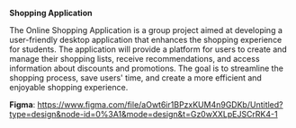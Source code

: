 **Shopping Application**

The Online Shopping Application is a group project aimed at developing a user-friendly desktop application that enhances the shopping experience for students. 
The application will provide a platform for users to create and manage their shopping lists, receive recommendations, and access information about discounts 
and promotions. The goal is to streamline the shopping process, save users' time, and create a more efficient and enjoyable shopping experience.

**Figma**: https://www.figma.com/file/aOwt6ir1BPzxKUM4n9GDKb/Untitled?type=design&node-id=0%3A1&mode=design&t=Gz0wXXLpEJSCrRK4-1

